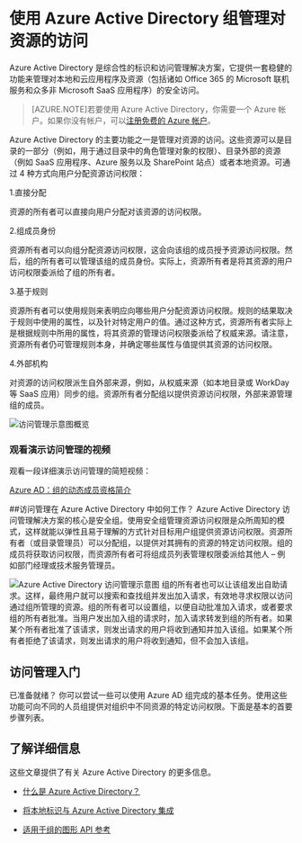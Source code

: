 <properties 
	pageTitle="使用 Azure Active Directory 组管理对资源的访问 | Azure" 
	description="如何在 Azure Active Directory 中使用组来管理对本地和云应用程序与资源的访问。"
	services="active-directory" 
	documentationCenter="" 
	authors="curtand"
	manager="stevenpo"
	editor=""/>

<tags 
	ms.service="active-directory" 
	ms.date="08/14/2015" 
	wacn.date="01/29/2016" />


# 使用 Azure Active Directory 组管理对资源的访问

Azure Active Directory 是综合性的标识和访问管理解决方案，它提供一套稳健的功能来管理对本地和云应用程序及资源（包括诸如 Office 365 的 Microsoft 联机服务和众多非 Microsoft SaaS 应用程序）的安全访问。


> [AZURE.NOTE]若要使用 Azure Active Directory，你需要一个 Azure 帐户。如果你没有帐户，可以[注册免费的 Azure 帐户](http://azure.microsoft.com/pricing/free-trial/)。


Azure Active Directory 的主要功能之一是管理对资源的访问。这些资源可以是目录的一部分（例如，用于通过目录中的角色管理对象的权限）、目录外部的资源（例如 SaaS 应用程序、Azure 服务以及 SharePoint 站点）或者本地资源。可通过 4 种方式向用户分配资源访问权限：


1.直接分配

资源的所有者可以直接向用户分配对该资源的访问权限。

2.组成员身份

资源所有者可以向组分配资源访问权限，这会向该组的成员授予资源访问权限。然后，组的所有者可以管理该组的成员身份。实际上，资源所有者是将其资源的用户访问权限委派给了组的所有者。

3.基于规则

资源所有者可以使用规则来表明应向哪些用户分配资源访问权限。规则的结果取决于规则中使用的属性，以及针对特定用户的值。通过这种方式，资源所有者实际上是根据规则中所用的属性，将其资源的管理访问权限委派给了权威来源。请注意，资源所有者仍可管理规则本身，并确定哪些属性与值提供其资源的访问权限。

4.外部机构

对资源的访问权限派生自外部来源，例如，从权威来源（如本地目录或 WorkDay 等 SaaS 应用）同步的组。资源所有者分配组以提供资源访问权限，外部来源管理组的成员。

  ![访问管理示意图概览](./media/active-directory-access-management-groups/access-management-overview.png)


### 观看演示访问管理的视频

观看一段详细演示访问管理的简短视频：

[Azure AD：组的动态成员资格简介](https://channel9.msdn.com/Series/Azure-Active-Directory-Videos-Demos/Azure-AD--Introduction-to-Dynamic-Memberships-for-Groups)

##访问管理在 Azure Active Directory 中如何工作？
Azure Active Directory 访问管理解决方案的核心是安全组。使用安全组管理资源访问权限是众所周知的模式，这样就能以弹性且易于理解的方式针对目标用户组提供资源访问权限。资源所有者（或目录管理员）可以分配组，以提供对其拥有的资源的特定访问权限。组的成员将获取访问权限，而资源所有者可将组成员列表管理权限委派给其他人 – 例如部门经理或技术服务管理员。

![Azure Active Directory 访问管理示意图](./media/active-directory-access-management-groups/active-directory-access-management-works.png)
组的所有者也可以让该组发出自助请求。这样，最终用户就可以搜索和查找组并发出加入请求，有效地寻求权限以访问通过组所管理的资源。组的所有者可以设置组，以便自动批准加入请求，或者要求组的所有者批准。当用户发出加入组的请求时，加入请求转发到组的所有者。如果某个所有者批准了该请求，则发出请求的用户将收到通知并加入该组。如果某个所有者拒绝了该请求，则发出请求的用户将收到通知，但不会加入该组。


## 访问管理入门
已准备就绪？ 你可以尝试一些可以使用 Azure AD 组完成的基本任务。使用这些功能可向不同的人员组提供对组织中不同资源的特定访问权限。下面是基本的首要步骤列表。

## 了解详细信息
这些文章提供了有关 Azure Active Directory 的更多信息。

* [什么是 Azure Active Directory？](/documentation/articles/active-directory-whatis)

* [将本地标识与 Azure Active Directory 集成](/documentation/articles/active-directory-aadconnect)

* [适用于组的图形 API 参考](https://msdn.microsoft.com/Library/Azure/Ad/Graph/api/groups-operations#GroupFunctions)

<!---HONumber=Mooncake_0118_2016-->